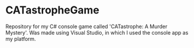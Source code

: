 # CATastropheGame
Repository for my C# console game called 'CATastrophe: A Murder Mystery'. Was made using Visual Studio, in which I used the console app as my platform.
